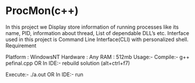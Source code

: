 # ProcMon(c++)

In this project we Display store information of running processes like its name, PID, information about thread, List of dependable DLL’s etc. Interface used in this project is Command Line Interface(CLI) with personalized shell.
Requirement

Platform : WindowsNT
Hardware : Any
RAM : 512mb
Usage:-
Compile:-
g++ pefinal.cpp
OR
In IDE:-
rebuild solution (alt+ctrl+f7)

Execute:-
./a.out
 OR
 In IDE:-
 run 
      
